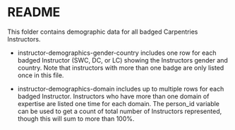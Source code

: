 # README

This folder contains demographic data for all badged Carpentries Instructors. 

+ instructor-demographics-gender-country includes one row for each badged Instructor (SWC, DC, or LC) showing the Instructors gender and country. Note that instructors with more than one badge are only listed once in this file.

+ instructor-demographics-domain includes up to multiple rows for each badged Instructor. Instructors who have more than one domain of expertise are listed one time for each domain. The person_id variable can be used to get a count of total number of Instructors represented, though this will sum to more than 100%. 
